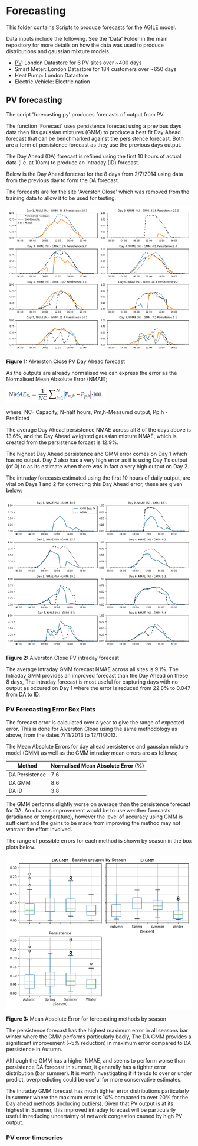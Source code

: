 # Forecasting

This folder contains Scripts to produce forecasts for the AGILE model.

Data inputs include the following. See the 'Data' Folder in the main repository for more details
on how the data was used to produce distributions and gaussian mixture models.
- [PV](#pv-forecasting): London Datastore for 6 PV sites over ~400 days
- Smart Meter: London Datastore for 184 customers over ~650 days
- Heat Pump: London Datastore 
- Electric Vehicle: Electric nation

## PV forecasting

The script 'forecasting.py' produces forecasts of output from PV.

The function 'Forecast' uses persistence forecast using a previous days data then fits gaussian mixtures (GMM) to produce a best fit Day Ahead forecast that 
can be benchmarked against the persistence forecast. Both are a form of persistence forecast as they use the previous days output.

The Day Ahead (DA) forecast is refined using the first 10 hours of actual data (i.e. at 10am) to produce an Intraday (ID) forecast.

Below is the Day Ahead forecast for the 8 days from 2/7/2014 using data from the previous day to form the DA forecast. 

The forecasts are for the site 'Averston Close' which was removed from the training data to allow it to be used for testing.

![Day Ahead](Day_Ahead.png)

**Figure 1:** Alverston Close PV Day Ahead forecast 

As the outputs are already normalised we can express the error as the Normalised Mean Absolute Error (NMAE);

![NMAE](nmae.png)

where: NC- Capacity, N-half hours, Pm,h-Measured output, Pp,h - Predicted

The average Day Ahead persistence NMAE across all 8 of the days above is 13.6%, and the Day Ahead weighted gaussian mixture NMAE, which is created from the persistence forcast is 12.9%.


The highest Day Ahead persistence and GMM error comes on Day 1 which has no output. Day 2 also has a very high error as it is using Day 1's output (of 0) to as its estimate when there was in fact a very high output on Day 2.

The intraday forecasts estimated using the first 10 hours of daily output, are vital on Days 1 and 2 for correcting this Day Ahead error, these are given below:

![Intraday](Intraday.png)

**Figure 2:** Alverston Close PV intraday forecast

The average Intraday GMM forecast NMAE across all sites is 9.1%. The Intraday GMM provides an improved forecast than the Day Ahead on these 8 days,
The intraday forecast is most useful for capturing days with no output as occured on Day 1 where the error is reduced from 22.8% to 0.047 from DA to ID.

### PV Forecasting Error Box Plots

The forecast error is calculated over a year to give the range of expected error. This is done for Alverston Close using the same methodology as above, from the dates 7/11/2013 to 12/11/2013.

The Mean Absolute Errors for day ahead persistence and gaussian mixture model (GMM) as well as the GMM intraday mean errors are as follows;

Method | Normalised Mean Absolute Error (%)
-------|--------------------
DA Persistence| 7.6
DA GMM| 8.6
DA ID|3.8

The GMM performs slightly worse on average than the persistence forecast for DA. An obvious improvement would be to use weather forecasts (irradiance or temperature), however the level of accuracy using GMM is sufficient and the gains to be made from improving the method may not warrant the effort involved.

The range of possible errors for each method is shown by season in the box plots below. 

![Intraday](box_plots.png)

**Figure 3:** Mean Absolute Error for forecasting methods by season

The persistence forecast has the highest maximum error in all seasons bar winter where the GMM performs particularly badly, The DA GMM provides a significant improvement (~5% reduction) in maximum error compared to DA persistence in Autumn.

Although the GMM has a higher NMAE, and seems to perform worse than persistence DA forecast in summer, it generally has a tighter error distribution (bar summer). It is worth investigating if it tends to over or under predict, overpredicting could be useful for more conservative estimates. 

The Intraday GMM forecast has much tighter error distributions particularly in summer where the maximum error is 14% compared to over 20% for the Day ahead methods (including outliers). Given that PV output is at its highest in Summer, this improved intraday forecast will be particularly useful in reducing uncertainty of network congestion caused by high PV output.

### PV error timeseries

